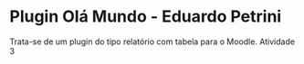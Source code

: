 # Plugin Olá Mundo - Eduardo Petrini 
Trata-se de um plugin do tipo relatório com tabela para o Moodle. Atividade 3
